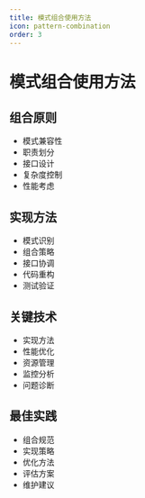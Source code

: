 ```yaml
---
title: 模式组合使用方法
icon: pattern-combination
order: 3
---
```


# 模式组合使用方法

## 组合原则
- 模式兼容性
- 职责划分
- 接口设计
- 复杂度控制
- 性能考虑

## 实现方法
- 模式识别
- 组合策略
- 接口协调
- 代码重构
- 测试验证

## 关键技术
- 实现方法
- 性能优化
- 资源管理
- 监控分析
- 问题诊断

## 最佳实践
- 组合规范
- 实现策略
- 优化方法
- 评估方案
- 维护建议

